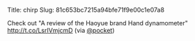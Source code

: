 Title: chirp
Slug: 81c653bc7215a94bfe71f9e00c1e07a8

Check out "A review of the Haoyue brand Hand dynamometer" <a href="http://t.co/LsrIVmjcmD">http://t.co/LsrIVmjcmD</a> (via <a href="http://twitter.com/pocket">@pocket</a>)

